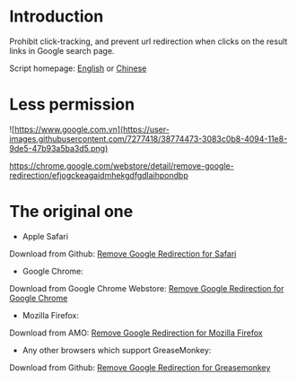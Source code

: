 Introduction
============

Prohibit click-tracking, and prevent url redirection when clicks on the result links in Google search page.

Script homepage: [English](http://kodango.com/remove-google-redirection) or [Chinese](http://kodango.com/remove-google-redirection-extension)

Less permission
===============

![https://www.google.com.vn](https://user-images.githubusercontent.com/7277418/38774473-3083c0b8-4094-11e8-9de5-47b93a5ba3d5.png)

https://chrome.google.com/webstore/detail/remove-google-redirection/efjogckeagaidmhekgdfgdlaihpondbp

The original one
===============

* Apple Safari

Download from Github: [Remove Google Redirection for Safari](https://github.com/dangoakachan/Remove-Google-Redirection/raw/master/extension/safari/remove-google-redirection.safariextz)

* Google Chrome:

Download from Google Chrome Webstore: [Remove Google Redirection for Google Chrome](https://chrome.google.com/webstore/detail/remove-google-redirection/dnhjklgpiifbofihffldllbcopkinlod)

* Mozilla Firefox:

Download from AMO: [Remove Google Redirection for Mozilla Firefox](https://addons.mozilla.org/en-US/firefox/addon/remove-google-redirections/)

 * Any other browsers which support GreaseMonkey:

Download from Github: [Remove Google Redirection for Greasemonkey](https://github.com/dangoakachan/Remove-Google-Redirection/raw/master/extension/greasemonkey/remove-google-redirection.user.js)
